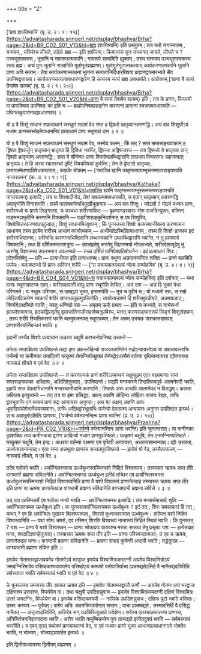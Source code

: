 +++
title = "2"

+++

[‘ब्रह्म ज्ञपयिष्यामि’ (बृ. उ. २। १। १५)](https://advaitasharada.sringeri.net/display/bhashya/Brha?page=2&id=BR_C02_S01_V15&hl=ब्रह्म ज्ञपयिष्यामि) इति प्रस्तुतम् ; तत्र यतो जगज्जातम् , यन्मयम् , यस्मिंश्च लीयते, तदेकं ब्रह्म — इति ज्ञापितम्। किमात्मकं पुनः तज्जगत् जायते, लीयते च ? पञ्चभूतात्मकम् ; भूतानि च नामरूपात्मकानि ; नामरूपे सत्यमिति ह्युक्तम् ; तस्य सत्यस्य पञ्चभूतात्मकस्य सत्यं ब्रह्म। कथं पुनः भूतानि सत्यमिति मूर्तामूर्तब्राह्मणम्। मूर्तामूर्तभूतात्मकत्वात् कार्यकरणात्मकानि भूतानि प्राणा अपि सत्यम्। तेषां कार्यकरणात्मकानां भूतानां सत्यत्वनिर्दिधारयिषया ब्राह्मणद्वयमारभ्यते सैव उपनिषद्व्याख्या। कार्यकरणसत्यत्वावधारणद्वारेण हि सत्यस्य सत्यं ब्रह्म अवधार्यते। अत्रोक्तम् [‘प्राणा वै सत्यं तेषामेष सत्यम्’ (बृ. उ. २। १। २०)](https://advaitasharada.sringeri.net/display/bhashya/Brha?page=2&id=BR_C02_S01_V20&hl=प्राणा वै सत्यं तेषामेष सत्यम्) इति ; तत्र के प्राणाः, कियत्यो वा प्राणविषया उपनिषदः का इति च — ब्रह्मोपनिषत्प्रसङ्गेन करणानां प्राणानां स्वरूपमवधारयति — पथिगतकूपारामाद्यवधारणवत् ॥

यो ह वै शिशुं साधानं सप्रत्याधानं सस्थूणं सदामं वेद सप्त ह द्विषतो भ्रातृव्यानवरुणद्धि। अयं वाव शिशुर्योऽयं मध्यमः प्राणस्तस्येदमेवाधानमिदं प्रत्याधानं प्राणः स्थूणान्नं दाम ॥ १ ॥

यो ह वै शिशुं साधानं सप्रत्याधानं सस्थूणं सदामं वेद, तस्येदं फलम् ; किं तत् ? सप्त सप्तसङ्ख्याकान् ह द्विषतः द्वेषकर्तॄन् भ्रातृव्यान् भ्रातृव्या हि द्विविधा भवन्ति, द्विषन्तः अद्विषन्तश्च — तत्र द्विषन्तो ये भ्रातृव्याः तान् द्विषतो भ्रातृव्यान् अवरुणद्धि ; सप्त ये शीर्षण्याः प्राणा विषयोपलब्धिद्वाराणि तत्प्रभवा विषयरागाः सहजत्वात् भ्रातृव्याः। ते हि अस्य स्वात्मस्थां दृष्टिं विषयविषयां कुर्वन्ति ; तेन ते द्वेष्टारो भ्रातृव्याः, प्रत्यगात्मेक्षणप्रतिषेधकरत्वात् ; काठके चोक्तम् — [‘पराञ्चि खानि व्यतृणत्स्वयम्भूस्तस्मात्पराङ्पश्यति नान्तरात्मन्’ (क. उ. २। १। १)](https://advaitasharada.sringeri.net/display/bhashya/Kathaka?page=2&id=Ka_C02_S01_V01&hl=पराञ्चि खानि व्यतृणत्स्वयम्भूस्तस्मात्पराङ्पश्यति नान्तरात्मन्) इत्यादि ; तत्र यः शिश्वादीन्वेद, तेषां याथात्म्यमवधारयति, स एतान् भ्रातृव्यान् अवरुणद्धि अपावृणोति विनाशयति। तस्मै फलश्रवणेनाभिमुखीभूतायाह — अयं वाव शिशुः। कोऽसौ ? योऽयं मध्यमः प्राणः, शरीरमध्ये यः प्राणो लिङ्गात्मा, यः पञ्चधा शरीरमाविष्टः — बृहन्पाण्डरवासः सोम राजन्नित्युक्तः, यस्मिन् वाङ्मनःप्रभृतीनि करणानि विषक्तानि — पड्वीशशङ्कुनिदर्शनात् स एष शिशुरिव, विषयेष्वितरकरणवदपटुत्वात् ; शिशुं साधानमित्युक्तम् ; किं पुनस्तस्य शिशोः वत्सस्थानीयस्य करणात्मन आधानम् तस्य इदमेव शरीरम् आधानं कार्यात्मकम् — आधीयतेऽस्मिन्नित्याधानम् ; तस्य हि शिशोः प्राणस्य इदं शरीरमधिष्ठानम् ; अस्मिन्हि करणान्यधिष्ठितानि लब्धात्मकानि उपलब्धिद्वाराणि भवन्ति, न तु प्राणमात्रे विषक्तानि ; तथा हि दर्शितमजातशत्रुणा — उपसंहृतेषु करणेषु विज्ञानमयो नोपलभ्यते, शरीरदेशव्यूढेषु तु करणेषु विज्ञानमय उपलभमान उपलभ्यते — तच्च दर्शितं पाणिपेषप्रतिबोधनेन। इदं प्रत्याधानं शिरः ; प्रदेशविशेषेषु — प्रति — प्रत्याधीयत इति प्रत्याधानम्। प्राणः स्थूणा अन्नपानजनिता शक्तिः — प्राणो बलमिति पर्यायः ; बलावष्टम्भो हि प्राणः अस्मिन् शरीरे — [‘स यत्रायमात्माबल्यं न्येत्य सम्मोहमिव’ (बृ. उ. ४। ४। १)](https://advaitasharada.sringeri.net/display/bhashya/Brha?page=4&id=BR_C04_S04_V01&hl=स यत्रायमात्माबल्यं न्येत्य सम्मोहमिव) इति दर्शनात् — यथा वत्सः स्थूणावष्टम्भः एवम्। शरीरपक्षपाती वायुः प्राणः स्थूणेति केचित्। अन्नं दाम — अन्नं हि भुक्तं त्रेधा परिणमते ; यः स्थूलः परिणामः, स एतद्द्वयं भूत्वा, इमामप्येति — मूत्रं च पुरीषं च ; यो मध्यमो रसः, स रसो लोहितादिक्रमेण स्वकार्यं शरीरं साप्तधातुकमुपचिनोति ; स्वयोन्यन्नागमे हि शरीरमुपचीयते, अन्नमयत्वात् ; विपर्ययेऽपक्षीयते पतति ; यस्तु अणिष्ठो रसः — अमृतम् ऊर्क् प्रभावः — इति च कथ्यते, स नाभेरूर्ध्वं हृदयदेशमागत्य, हृदयाद्विप्रसृतेषु द्वासप्ततिनाडीसहस्रेष्वनुप्रविश्य, यत्तत् करणसङ्घातरूपं लिङ्गं शिशुसंज्ञकम् , तस्य शरीरे स्थितिकारणं भवति बलमुपजनयत् स्थूणाख्यम् ; तेन अन्नम् उभयतः पाशवत्सदामवत् प्राणशरीरयोर्निबन्धनं भवति ॥

इदानीं तस्यैव शिशोः प्रत्याधान ऊढस्य चक्षुषि काश्चनोपनिषद उच्यन्ते —

तमेताः सप्ताक्षितय उपतिष्ठन्ते तद्या इमा अक्षन्लोहिन्यो राजयस्ताभिरेनं रुद्रोऽन्वायत्तोऽथ या अक्षन्नापस्ताभिः पर्जन्यो या कनीनका तयादित्यो यत्कृष्णं तेनाग्निर्यच्छुक्लं तेनेन्द्रोऽधरयैनं वर्तन्या पृथिव्यन्वायत्ता द्यौरुत्तरया नास्यान्नं क्षीयते य एवं वेद ॥ २ ॥

तमेताः सप्ताक्षितय उपतिष्ठन्ते — तं करणात्मकं प्राणं शरीरेऽन्नबन्धनं चक्षुष्यूढम् एताः वक्ष्यमाणाः सप्त सप्तसङ्ख्याकाः अक्षितयः, अक्षितिहेतुत्वात् , उपतिष्ठन्ते। यद्यपि मन्त्रकरणे तिष्ठतिरुपपूर्वः आत्मनेपदी भवति, इहापि सप्त देवताभिधानानि मन्त्रस्थानीयानि करणानि ; तिष्ठतेः अतः अत्रापि आत्मनेपदं न विरुद्धम्। कास्ता अक्षितय इत्युच्यन्ते — तत् तत्र या इमाः प्रसिद्धाः, अक्षन् अक्षणि लोहिन्यः लोहिताः राजयः रेखाः, ताभिः द्वारभूताभिः एनं मध्यमं प्राणं रुद्रः अन्वायत्तः अनुगतः ; अथ याः अक्षन् अक्षणि आपः धूमादिसंयोगेनाभिव्यज्यमानाः, ताभिः अद्भिर्द्वारभूताभिः पर्जन्यो देवतात्मा अन्वायत्तः अनुगत उपतिष्ठत इत्यर्थः। स च अन्नभूतोऽक्षितिः प्राणस्य, [‘पर्जन्ये वर्षत्यानन्दिनः प्राणा भवन्ति’ (प्र. उ. २। १०)](https://advaitasharada.sringeri.net/display/bhashya/Prashna?page=2&id=PR_C02_V10&hl=पर्जन्ये वर्षत्यानन्दिनः प्राणा भवन्ति) इति श्रुत्यन्तरात्। या कनीनका दृक्शक्तिः तया कनीनकया द्वारेण आदित्यो मध्यमं प्राणमुपतिष्ठते। यत्कृष्णं चक्षुषि, तेन एनमग्निरुपतिष्ठते। यच्छुक्लं चक्षुषि, तेन इन्द्रः। अधरया वर्तन्या पक्ष्मणा एनं पृथिवी अन्वायत्ता, अधरत्वसामान्यात्। द्यौः उत्तरया, ऊर्ध्वत्वसामान्यात्। एताः सप्त अन्नभूताः प्राणस्य सन्ततमुपतिष्ठन्ते — इत्येवं यो वेद, तस्यैतत्फलम् — नास्यान्नं क्षीयते, य एवं वेद ॥

तदेष श्लोको भवति। अर्वाग्बिलश्चमस ऊर्ध्वबुध्नस्तस्मिन्यशो निहितं विश्वरूपम्। तस्यासत ऋषयः सप्त तीरे वागष्टमी ब्रह्मणा संविदानेति। अर्वाग्बिलश्चमस ऊर्ध्वबुध्न इतीदं तच्छिर एष ह्यर्वाग्बिलश्चमस ऊर्ध्वबुध्नस्तस्मिन्यशो निहितं विश्वरूपमिति प्राणा वै यशो विश्वरूपं प्राणानेतदाह तस्यासत ऋषयः सप्त तीर इति प्राणा वा ऋषयः प्राणानेतदाह वागष्टमी ब्रह्मणा संविदानेति वाग्घ्यष्टमी ब्रह्मणा संवित्ते ॥ ३ ॥

तत् तत्र एतस्मिन्नर्थे एष श्लोकः मन्त्रो भवति — अर्वाग्बिलश्चमस इत्यादिः। तत्र मन्त्रार्थमाचष्टे श्रुतिः — अर्वाग्बिलश्चमस ऊर्ध्वबुध्न इति। कः पुनरसावर्वाग्बिलश्चमस ऊर्ध्वबुध्नः ? इदं तत् ; शिरः चमसाकारं हि तत् ; कथम् ? एष हि अर्वाग्बिलः मुखस्य बिलरूपत्वात् , शिरसो बुध्नाकारत्वात् ऊर्ध्वबुध्नः। तस्मिन् यशो निहितं विश्वरूपमिति — यथा सोमः चमसे, एवं तस्मिन् शिरसि विश्वरूपं नानारूपं निहितं स्थितं भवति। किं पुनस्तत् ? यशः — प्राणा वै यशो विश्वरूपम् — प्राणाः श्रोत्रादयः वायवश्च मरुतः सप्तधा तेषु प्रसृताः यशः — इत्येतदाह मन्त्रः, शब्दादिज्ञानहेतुत्वात्। तस्यासत ऋषयः सप्त तीर इति — प्राणाः परिस्पन्दात्मकाः, त एव च ऋषयः, प्राणानेतदाह मन्त्रः। वागष्टमी ब्रह्मणा संविदानेति — ब्रह्मणा संवादं कुर्वन्ती अष्टमी भवति ; तद्धेतुमाह — वाग्घ्यष्टमी ब्रह्मणा संवित्त इति ॥

इमावेव गोतमभरद्वाजावयमेव गोतमोऽयं भरद्वाज इमावेव विश्वामित्रजमदग्नी अयमेव विश्वामित्रोऽयं जमदग्निरिमावेव वसिष्ठकश्यपावयमेव वसिष्ठोऽयं कश्यपो वागेवात्रिर्वाचा ह्यन्नमद्यतेऽत्तिर्ह वै नामैतद्यदत्रिरिति सर्वस्यात्ता भवति सर्वमस्यान्नं भवति य एवं वेद ॥ ४ ॥

के पुनस्तस्य चमसस्य तीर आसत ऋषय इति — इमावेव गोतमभरद्वाजौ कर्णौ — अयमेव गोतमः अयं भरद्वाजः दक्षिणश्च उत्तरश्च, विपर्ययेण वा। तथा चक्षुषी उपदिशन्नुवाच — इमावेव विश्वामित्रजमदग्नी दक्षिणं विश्वामित्रः उत्तरं जमदग्निः, विपर्ययेण वा। इमावेव वसिष्ठकश्यपौ — नासिके उपदिशन्नुवाच ; दक्षिणः पुटो भवति वसिष्ठः ; उत्तरः कश्यपः — पूर्ववत्। वागेव अत्रिः अदनक्रियायोगात् सप्तमः ; वाचा ह्यन्नमद्यते ; तस्मादत्तिर्हि वै प्रसिद्धं नामैतत् — अत्तृत्वादत्तिरिति, अत्तिरेव सन् यदत्रिरित्युच्यते परोक्षेण। सर्वस्य एतस्यान्नजातस्य प्राणस्य, अत्रिनिर्वचनविज्ञानादत्ता भवति। अत्तैव भवति नामुष्मिन्नन्येन पुनः प्रत्यद्यते इत्येतदुक्तं भवति — सर्वमस्यान्नं भवतीति। य एवम् एतत् यथोक्तं प्राणयाथात्म्यं वेद, स एवं मध्यमः प्राणो भूत्वा आधानप्रत्याधानगतो भोक्तैव भवति, न भोज्यम् ; भोज्याद्व्यावर्तत इत्यर्थः ॥

इति द्वितीयाध्यायस्य द्वितीयम् ब्राह्मणम् ॥
